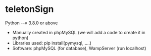 # teletonSign

Python --v 3.8.0 or above

- Manually created in phpMySQL (we will add a code to create it in python)
- Libraries used: pip install(pymysql, ....)
- Software: phpMySQL (for database), WampServer (run localhost)
